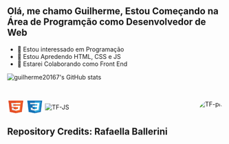 ## Olá, me chamo Guilherme, Estou Começando na Área de Programção como Desenvolvedor de Web

- 👀 Estou interessado em Programação
- 🌱 Estou Apredendo HTML, CSS e JS
- 💞️ Estarei Colaborando como Front End

![guilherme20167's GitHub stats](https://github-readme-stats.vercel.app/api?username=guilherme20167&show_icons=true&theme=blue-green)

##

</div>  

  <div style="display: inline_block"><br>
    <img align="center" alt="TF-HTML" height="30" width="40" src="https://raw.githubusercontent.com/devicons/devicon/master/icons/html5/html5-original.svg">
    <img align="center" alt="TF-CSS" height="30" width="40" src="https://raw.githubusercontent.com/devicons/devicon/master/icons/css3/css3-original.svg">
    <img align="center" alt="TF-JS" height="30" width="40"   <img src="https://cdn.jsdelivr.net/gh/devicons/devicon/icons/javascript/javascript-original.svg">
    <img align="right" alt="TF-pic" height="150" style="border-radius:50px;" 
  src="https://media.discordapp.net/attachments/701269799585710090/1019051122763251772/338224_GcvjmtYh.gif?width=369&height=369">

</div>

## Repository Credits: Rafaella Ballerini
